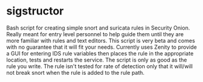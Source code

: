 # sigstructor
Bash script for creating simple snort and suricata rules in Security Onion. Really meant for entry level personnel to help guide them until they are more familiar with rules and text editors. This script is very beta and comes with no guarantee that it will fit your needs. Currently uses Zenity to provide a GUI for entering IDS rule variables then places the rule in the appropriate location, tests and restarts the service. The script is only as good as the rule you write. The rule isn't tested for rate of detection only that it will/will not break snort when the rule is added to the rule path. 


